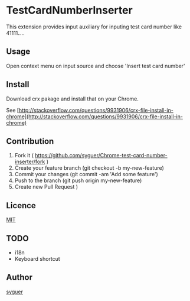 TestCardNumberInserter
====
This extension provides input auxiliary for inputing test card number like 41111.. .

## Usage
Open context menu on input source and choose 'Insert test card number'

## Install
Download crx pakage and install that on your Chrome.

See [http://stackoverflow.com/questions/9931906/crx-file-install-in-chrome](http://stackoverflow.com/questions/9931906/crx-file-install-in-chrome)

## Contribution

1. Fork it ( https://github.com/syguer/Chrome-test-card-number-inserter/fork )
2. Create your feature branch (git checkout -b my-new-feature)
3. Commit your changes (git commit -am 'Add some feature')
4. Push to the branch (git push origin my-new-feature)
5. Create new Pull Request )

## Licence

[MIT](https://github.com/tcnksm/tool/blob/master/LICENCE)

## TODO
* i18n
* Keyboard shortcut

## Author

[syguer](https://github.com/syguer)
